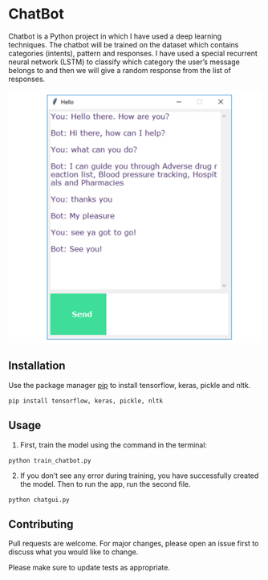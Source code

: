 # ChatBot

Chatbot is a Python project in which I have used a deep learning techniques. The chatbot will be trained on the dataset which contains categories (intents), pattern and responses. I have used a special recurrent neural network (LSTM) to classify which category the user’s message belongs to and then we will give a random response from the list of responses.

<img src='https://github.com/a5lam/Devfolio/blob/master/img/portfolio/chatbot.png?raw=true'></img>

## Installation

Use the package manager [pip](https://pip.pypa.io/en/stable/) to install tensorflow, keras, pickle and nltk.

```terminal
pip install tensorflow, keras, pickle, nltk
```


## Usage

1. First, train the model using the command in the terminal:
```
python train_chatbot.py
```
2. If you don’t see any error during training, you have successfully created the model. Then to run the app, run the second file.

```
python chatgui.py
```   
  
## Contributing
Pull requests are welcome. For major changes, please open an issue first to discuss what you would like to change.

Please make sure to update tests as appropriate.
